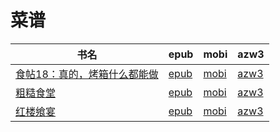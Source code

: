 # 菜谱

| 书名 | epub | mobi | azw3 |
| --- | --- | --- | --- |
| [食帖18：真的，烤箱什么都能做](http://ct.dalanmei.com/f/31084289-571814843-c8585d) | [epub](http://ct.dalanmei.com/f/31084289-571814843-c8585d) | [mobi](http://ct.dalanmei.com/f/31084289-571544423-f7b940) | [azw3](http://ct.dalanmei.com/f/31084289-572197506-c63d96) |
| [粗糙食堂](http://ct.dalanmei.com/f/31084289-571732750-b3c919) | [epub](http://ct.dalanmei.com/f/31084289-571732750-b3c919) | [mobi](http://ct.dalanmei.com/f/31084289-571616168-7f17d5) | [azw3](http://ct.dalanmei.com/f/31084289-571912638-6dc3b9) |
| [红楼飨宴](http://ct.dalanmei.com/f/31084289-571736806-0915c7) | [epub](http://ct.dalanmei.com/f/31084289-571736806-0915c7) | [mobi](http://ct.dalanmei.com/f/31084289-571605669-1fd93c) | [azw3](http://ct.dalanmei.com/f/31084289-571915494-f0c99d) |
